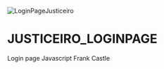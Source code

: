 ![LoginPageJusticeiro](https://user-images.githubusercontent.com/63022090/127777748-14fd5855-a7c7-4b40-870f-3ce00d8a4358.png)
# JUSTICEIRO_LOGINPAGE
Login page Javascript Frank Castle

